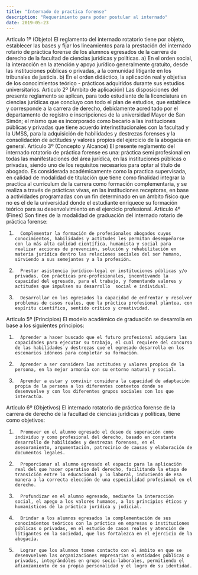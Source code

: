 ```yaml
---
title: "Internado de practica forense"
description: "Requerimiento para poder postular al internado"
date: 2019-05-23
---
```



Articulo 1º (Objeto)
El reglamento del internado rotatorio tiene por objeto, establecer las bases y fijar los lineamientos para la prestación del internado rotario de práctica forense de los alumnos egresados de la carrera de derecho de la facultad de ciencias jurídicas y políticas.
a) En  el orden social, la interacción en la atención y apoyo jurídico generalmente gratuito, desde las instituciones públicas o privadas, a la comunidad litigante en los tribunales de justicia.
b) En el orden didáctico, la aplicación real y objetiva de los conocimientos teórico - prácticos adquiridos durante sus estudios universitarios.
Articulo 2º (Ámbito de aplicación)
Las disposiciones del presente reglamento se aplican, para todo estudiante de la licenciatura en ciencias jurídicas que concluyo con todo el plan de estudios, que establece y corresponde a la carrera de derecho, debidamente acreditado por el departamento de registro e inscripciones de la universidad Mayor de San Simón; el mismo que es incorporado como becario a las instituciones públicas y privadas que tiene acuerdo interinstitucionales con la facultad y la UMSS, para la adquisición de habilidades y destrezas forenses y la consolidación de actitudes y valores propios del ejercicio de la abogacía en general.
Articulo 3º (Concepto y Alcance)
El presente reglamento del internado rotatorio de práctica forense es una: práctica semi profesional en todas las manifestaciones del área jurídica, en las instituciones públicas o privadas, siendo uno de los requisitos necesarios para optar al título de abogado.
Es considerada académicamente como la practica supervisada, en calidad de modalidad de titulación que tiene como finalidad integrar la practica al curriculum de la carrera como formación complementaria, y se realiza a través de prácticas vivas, en las instituciones receptoras, en base a actividades programadas con un fin determinado en un ámbito físico que no es el de la universidad donde el estudiante enriquece su formación teórico para su desenvolvimiento en el ejercicio profesional.
Articulo 4º (Fines)
Son fines de la modalidad de graduación del internado rotario de práctica forense:
1.       Complementar la formación de profesionales abogados cuyos conocimientos, habilidades y actitudes les permitan desempeñarse con la más alta calidad científica, humanista y social para realizar acciones de prevención, solución y rehabilitación en materia jurídica dentro las relaciones sociales del ser humano, sirviendo a sus semejantes y a la profesión.
2.       Prestar asistencia jurídico-legal en instituciones públicas y/o privadas. Con prácticas pre-profesionales, incentivando la capacidad del egresado, para el trabajo, y fomentando valores y actitudes que impulsen su desarrollo  social e individual.
3.       Desarrollar en los egresados la capacidad de enfrentar y resolver problemas de casos reales, que la práctica profesional plantea, con espíritu científico, sentido crítico y creatividad.

Articulo 5º (Principios)
El modelo académico de graduación se desarrolla en base a los siguientes principios:
1.       Aprender a hacer buscado que el futuro profesional adquiera las capacidades para ejecutar su trabajo, el cual requiere del concurso de las habilidades y destrezas que el egresado desarrolla en los escenarios idóneos para completar su formación.
2.       Aprender a ser considera las actitudes y valores propios de la persona, en la mejor armonía con su entorno natural y social.
3.       Aprender a estar y convivir considera la capacidad de adaptación propia de la persona a los diferentes contextos donde se desenvuelve y con los diferentes grupos sociales con los que interactúa.
Articulo 6º (Objetivos)
El internado rotatorio de práctica forense de la carrera de derecho de la facultad de ciencias jurídicas y políticas, tiene como objetivos:
1.       Promover en el alumno egresado el deseo de superación como individuo y como profesional del derecho, basado en constante desarrollo de habilidades y destrezas forenses, en el asesoramiento, argumentación, patrocinio de causas y elaboración de documentos legales.
2.       Proporcionar al alumno egresado el espacio para la aplicación real del que hacer operativo del derecho, facilitando la etapa de transición entre lo educacional y lo laboral, induciendo de esa manera a la correcta elección de una especialidad profesional en el derecho.
3.       Profundizar en el alumno egresado, mediante la interacción social, el apego a los valores humanos, a los principios éticos y humanísticos de la práctica jurídica y judicial.
4.       Brindar a los alumnos egresados la complementación de sus conocimientos teóricos con la práctica en empresas o instituciones públicas o privadas, en el estudio de casos reales y atención de litigantes en la sociedad, que los fortalezca en el ejercicio de la abogacía.
5.       Lograr que los alumnos tomen contacto con el ámbito en que se desenvuelven las organizaciones empresarias o entidades públicas o privadas, integrándoles en grupo socio-laborales, permitiendo el afianzamiento de su propia personalidad y el logro de su identidad.
